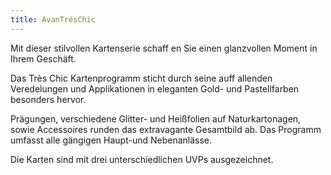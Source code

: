 ```yaml
---
title: AvanTrésChic
---
```

Mit dieser stilvollen Kartenserie schaff en Sie einen glanzvollen Moment in Ihrem Geschäft.

Das Très Chic Kartenprogramm sticht durch seine auff allenden Veredelungen und Applikationen in eleganten Gold- und Pastellfarben besonders hervor.

Prägungen, verschiedene Glitter- und Heißfolien auf Naturkartonagen, sowie Accessoires runden das extravagante Gesamtbild ab. Das Programm umfasst alle gängigen Haupt-und Nebenanlässe.

Die Karten sind mit drei unterschiedlichen UVPs ausgezeichnet.
